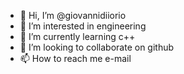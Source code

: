 - 👋 Hi, I’m @giovannidiiorio
- 👀 I’m interested in engineering
- 🌱 I’m currently learning c++
- 💞️ I’m looking to collaborate on github
- 📫 How to reach me e-mail

<!---
giovannidiiorio/giovannidiiorio is a ✨ special ✨ repository because its `README.md` (this file) appears on your GitHub profile.
You can click the Preview link to take a look at your changes.
--->
